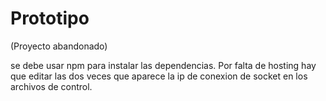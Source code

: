 # Prototipo
(Proyecto abandonado)

se debe usar npm para instalar las dependencias.
Por falta de hosting hay que editar las dos veces que aparece la ip de conexion de socket en los archivos de control.
